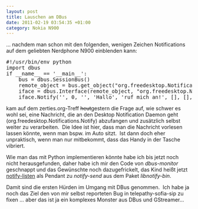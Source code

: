 ```yaml
--- 
layout: post
title: Lauschen am DBus
date: 2011-02-19 03:54:35 +01:00
category: Nokia N900
---
```

... nachdem man schon mit den folgenden, wenigen Zeichen Notifications auf dem geliebten Nerdphone N900 einblenden kann:
<pre>#!/usr/bin/env python
import dbus
if __name__ == '__main__':
    bus = dbus.SessionBus()
    remote_object = bus.get_object("org.freedesktop.Notifications", "/org/freedesktop/Notifications")
    iface = dbus.Interface(remote_object, "org.freedesktop.Notifications")
    iface.Notify('', 0, '', 'Hallo', 'ruf mich an!', [], [], -1)</pre>
kam auf dem zerties.org-Treff <span style="text-decoration: line-through;">heut</span>gestern die Frage auf, wie schwer es wohl sei, eine Nachricht, die an den Desktop Notification Daemon geht (org.freedesktop.Notifications.Notify) abzufangen und zusätzlich selbst weiter zu verarbeiten.  Die Idee ist hier, dass man die Nachricht vorlesen lassen könnte, wenn man bspw. im Auto sitzt.  Ist dann doch eher unpraktisch, wenn man nur mitbekommt, dass das Handy in der Tasche vibriert.

Wie man das mit Python implementieren könnte habe ich bis jetzt noch nicht herausgefunden, daher habe ich mir den Code von <em>dbus-monitor</em> geschnappt und das Gewünschte noch dazugefrickelt, das Kind heißt jetzt <a href="http://brokenpipe.de/misc/notify-listen.c">notify-listen</a> als Pendant zu <em>notify-send</em> aus dem Paket <em>libnotify-bin</em>.

Damit sind die ersten Hürden im Umgang mit DBus genommen.  Ich habe ja noch das Ziel den von mir selbst reporteten Bug in telepathy-sofia-sip zu fixen ... aber das ist ja ein komplexes Monster aus DBus und GStreamer...
